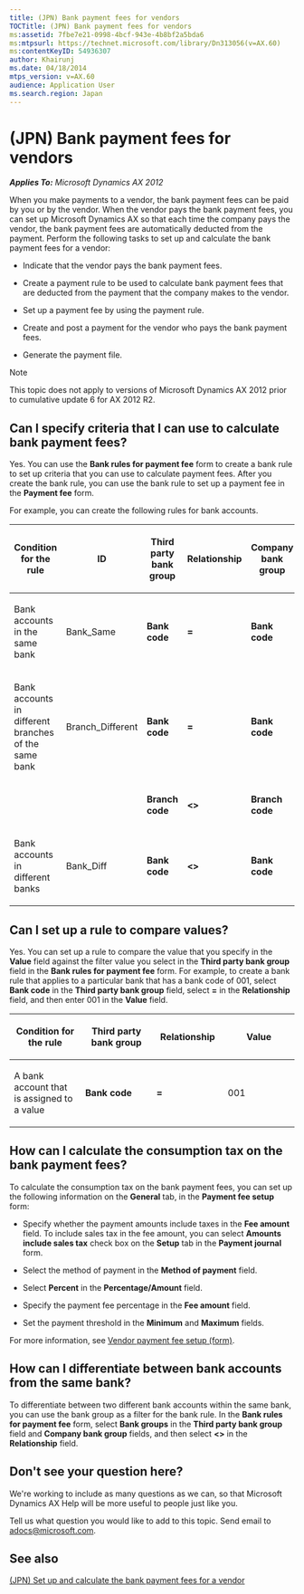 ```yaml
---
title: (JPN) Bank payment fees for vendors
TOCTitle: (JPN) Bank payment fees for vendors
ms:assetid: 7fbe7e21-0998-4bcf-943e-4b8bf2a5bda6
ms:mtpsurl: https://technet.microsoft.com/library/Dn313056(v=AX.60)
ms:contentKeyID: 54936307
author: Khairunj
ms.date: 04/18/2014
mtps_version: v=AX.60
audience: Application User
ms.search.region: Japan
---
```


# (JPN) Bank payment fees for vendors 


_**Applies To:** Microsoft Dynamics AX 2012_

When you make payments to a vendor, the bank payment fees can be paid by you or by the vendor. When the vendor pays the bank payment fees, you can set up Microsoft Dynamics AX so that each time the company pays the vendor, the bank payment fees are automatically deducted from the payment. Perform the following tasks to set up and calculate the bank payment fees for a vendor:

  - Indicate that the vendor pays the bank payment fees.

  - Create a payment rule to be used to calculate bank payment fees that are deducted from the payment that the company makes to the vendor.

  - Set up a payment fee by using the payment rule.

  - Create and post a payment for the vendor who pays the bank payment fees.

  - Generate the payment file.


> [!NOTE]
> <P>This topic does not apply to versions of Microsoft Dynamics AX 2012 prior to cumulative update 6 for AX 2012 R2.</P>



## Can I specify criteria that I can use to calculate bank payment fees?

Yes. You can use the **Bank rules for payment fee** form to create a bank rule to set up criteria that you can use to calculate payment fees. After you create the bank rule, you can use the bank rule to set up a payment fee in the **Payment fee** form.

For example, you can create the following rules for bank accounts.

<table>
<colgroup>
<col style="width: 20%" />
<col style="width: 20%" />
<col style="width: 20%" />
<col style="width: 20%" />
<col style="width: 20%" />
</colgroup>
<thead>
<tr class="header">
<th><p><strong>Condition for the rule</strong></p></th>
<th><p><strong>ID</strong></p></th>
<th><p><strong>Third party bank group</strong></p></th>
<th><p><strong>Relationship</strong></p></th>
<th><p><strong>Company bank group</strong></p></th>
</tr>
</thead>
<tbody>
<tr class="odd">
<td><p>Bank accounts in the same bank</p></td>
<td><p>Bank_Same</p></td>
<td><p><strong>Bank code</strong></p></td>
<td><p><strong>=</strong></p></td>
<td><p><strong>Bank code</strong></p></td>
</tr>
<tr class="even">
<td><p>Bank accounts in different branches of the same bank</p></td>
<td><p>Branch_Different</p></td>
<td><p><strong>Bank code</strong></p></td>
<td><p><strong>=</strong></p></td>
<td><p><strong>Bank code</strong></p></td>
</tr>
<tr class="odd">
<td><p></p></td>
<td><p></p></td>
<td><p><strong>Branch code</strong></p></td>
<td><p><strong>&lt;&gt;</strong></p></td>
<td><p><strong>Branch code</strong></p></td>
</tr>
<tr class="even">
<td><p>Bank accounts in different banks</p></td>
<td><p>Bank_Diff</p></td>
<td><p><strong>Bank code</strong></p></td>
<td><p><strong>&lt;&gt;</strong></p></td>
<td><p><strong>Bank code</strong></p></td>
</tr>
</tbody>
</table>


## Can I set up a rule to compare values?

Yes. You can set up a rule to compare the value that you specify in the **Value** field against the filter value you select in the **Third party bank group** field in the **Bank rules for payment fee** form. For example, to create a bank rule that applies to a particular bank that has a bank code of 001, select **Bank code** in the **Third party bank group** field, select **=** in the **Relationship** field, and then enter 001 in the **Value** field.

<table>
<colgroup>
<col style="width: 25%" />
<col style="width: 25%" />
<col style="width: 25%" />
<col style="width: 25%" />
</colgroup>
<thead>
<tr class="header">
<th><p><strong>Condition for the rule</strong></p></th>
<th><p><strong>Third party bank group</strong></p></th>
<th><p><strong>Relationship</strong></p></th>
<th><p><strong>Value</strong></p></th>
</tr>
</thead>
<tbody>
<tr class="odd">
<td><p>A bank account that is assigned to a value</p></td>
<td><p><strong>Bank code</strong></p></td>
<td><p><strong>=</strong></p></td>
<td><p>001</p></td>
</tr>
</tbody>
</table>


## How can I calculate the consumption tax on the bank payment fees?

To calculate the consumption tax on the bank payment fees, you can set up the following information on the **General** tab, in the **Payment fee setup** form:

  - Specify whether the payment amounts include taxes in the **Fee amount** field. To include sales tax in the fee amount, you can select **Amounts include sales tax** check box on the **Setup** tab in the **Payment journal** form.

  - Select the method of payment in the **Method of payment** field.

  - Select **Percent** in the **Percentage/Amount** field.

  - Specify the payment fee percentage in the **Fee amount** field.

  - Set the payment threshold in the **Minimum** and **Maximum** fields.

For more information, see [Vendor payment fee setup (form)](https://technet.microsoft.com/library/aa598976\(v=ax.60\)).

## How can I differentiate between bank accounts from the same bank?

To differentiate between two different bank accounts within the same bank, you can use the bank group as a filter for the bank rule. In the **Bank rules for payment fee** form, select **Bank groups** in the **Third party bank group** field and **Company bank group** fields, and then select **\<\>** in the **Relationship** field.

## Don't see your question here?

We're working to include as many questions as we can, so that Microsoft Dynamics AX Help will be more useful to people just like you.

Tell us what question you would like to add to this topic. Send email to <adocs@microsoft.com>.

## See also

[(JPN) Set up and calculate the bank payment fees for a vendor](jpn-set-up-and-calculate-the-bank-payment-fees-for-a-vendor.md)

  


